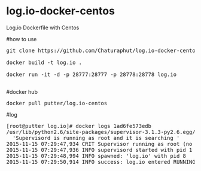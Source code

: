 # log.io-docker-centos
Log.io Dockerfile with Centos

#how to use
<pre>
git clone https://github.com/Chaturaphut/log.io-docker-centos.git </br>
docker build -t log.io . </br>
docker run -it -d -p 28777:28777 -p 28778:28778 log.io </br>
</pre>

#docker hub
<pre>docker pull putter/log.io-centos</pre>

#log
<pre>
[root@putter log.io]# docker logs 1ad6fe573edb
/usr/lib/python2.6/site-packages/supervisor-3.1.3-py2.6.egg/supervisor/options.py:296: UserWarning: Supervisord is running as root and it is searching for its configuration file in default locations (including its current working directory); you probably want to specify a "-c" argument specifying an absolute path to a configuration file for improved security.
  'Supervisord is running as root and it is searching '
2015-11-15 07:29:47,934 CRIT Supervisor running as root (no user in config file)
2015-11-15 07:29:47,936 INFO supervisord started with pid 1
2015-11-15 07:29:48,994 INFO spawned: 'log.io' with pid 8
2015-11-15 07:29:50,914 INFO success: log.io entered RUNNING state, process has stayed up for > than 1 seconds (startsecs)
</pre>
